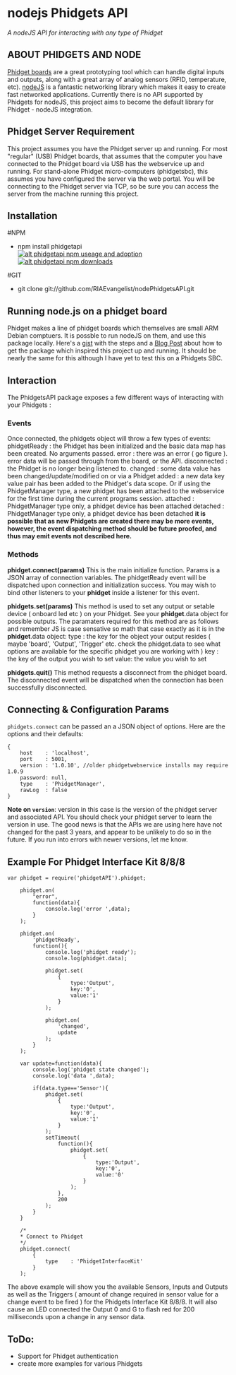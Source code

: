 # nodejs Phidgets API
_A nodeJS API for interacting with any type of Phidget_

## ABOUT PHIDGETS AND NODE
[Phidget boards](http://http://www.phidgets.com/) are a great prototyping tool which can handle digital inputs and outputs, along with a great array of analog sensors (RFID, temperature, etc).  [nodeJS](http://nodejs.org) is a fantastic networking library which makes it easy to create fast networked applications.  Currently there is no API supported by Phidgets for nodeJS, this project aims to become the default library for Phidget - nodeJS integration.

## Phidget Server Requirement
This project assumes you have the Phidget server up and running.  For most "regular" (USB) Phidget boards, that assumes that the computer you have connected to the Phidget board via USB has the webservice up and running.  For stand-alone Phidget micro-computers (phidgetsbc), this assumes you have configured the server via the web portal.  You will be connecting to the Phidget server via TCP, so be sure you can access the server from the machine running this project.

## Installation
#NPM
* npm install phidgetapi  
[![alt phidgetapi npm useage and adoption](https://nodei.co/npm/phidgetapi.png?downloads=true&downloadRank=true&stars=true)](https://www.npmjs.com/package/phidgetapi)
[![alt phidgetapi npm downloads](https://nodei.co/npm-dl/phidgetapi.png?height=2 "number of times the phidget api has been downloaded from npm")](https://npmjs.org/package/phidgetapi)


#GIT

* git clone git://github.com/RIAEvangelist/nodePhidgetsAPI.git

## Running node.js on a phidget board
Phidget makes a line of phidget boards which themselves are small ARM Debian comptuers.  It is possble to run nodeJS on them, and use this package locally.  Here's a [gist](https://gist.github.com/1574158) with the steps and a [Blog Post](http://blog.evantahler.com/node-js-running-on-a-phidgets-sbc2-board) about how to get the package which inspired this project up and running. It should be nearly the same for this although I have yet to test this on a Phidgets SBC.

## Interaction

The PhidgetsAPI package exposes a few different ways of interacting with your Phidgets :

### Events

Once connected, the phidgets object will throw a few types of  events: 
    phidgetReady : the Phidget has been initialized and the basic data map has been created. No arguments passed.
    error        : there was an error ( go figure ). error data will be passed through from the board, or the API.
    disconnected : the Phidget is no longer being listened to.
    changed      : some data value has been changed/update/modified on or via a Phidget
    added        : a new data key value pair has been added to the Phidget's data scope. Or if using the PhidgetManager type, a new phidget has been attached to the webservice for the first time during the current programs session.
    attached     : PhidgetManager type only, a phidget device has been attached
    detached     : PhidgetManager type only, a phidget device has been detached
__it is possible that as new Phidgets are created there may be more events, however, the event dispatching method should be future proofed, and thus may emit events not described here.__

### Methods

__phidget.connect(params)__  This is the main initialize function.  Params is a JSON array of connection variables.  The phidgetReady event will be dispatched upon connection and initialization success. You may wish to bind other listeners to your __phidget__ inside a listener for this event.

__phidgets.set(params)__  This method is used to set any output or setable device ( onboard led etc ) on your Phidget. See your __phidget__.data object for possible outputs. The paramaters required for this method are as follows and remember JS is case sensative so math that case exactly as it is in the __phidget__.data object:
    type : the key for the object your output resides ( maybe 'board', 'Output', 'Trigger' etc. check the phidget.data to see what options are available for the specific phidget you are working with )
    key  : the key of the output you wish to set
    value: the value you wish to set

__phidgets.quit()__ This method requests a disconnect from the phidget board.  The disconnected event will be dispatched when the connection has been successfully disconnected. 

## Connecting & Configuration Params
`phidgets.connect` can be passed an a JSON object of options.  Here are the options and their defaults:

	{
		host    : 'localhost',
		port    : 5001,
		version : '1.0.10', //older phidgetwebservice installs may require 1.0.9
		password: null,
		type    : 'PhidgetManager',
		rawLog  : false
	}

__Note on `version`__: version in this case is the version of the phidget server and associated API.  You should check your phidget server to learn the version in use.  The good news is that the APIs we are using here have not changed for the past 3 years, and appear to be unlikely to do so in the future.  If you run into errors with newer versions, let me know.


## Example For Phidget Interface Kit 8/8/8

	var phidget = require('phidgetAPI').phidget;

        phidget.on(
            "error", 
            function(data){
                console.log('error ',data);
            }
        );

        phidget.on(
            'phidgetReady',
            function(){
                console.log('phidget ready');
                console.log(phidget.data);

                phidget.set(
                    {
                        type:'Output',
                        key:'0',
                        value:'1'
                    }
                );

                phidget.on(
                    'changed', 
                    update
                );
            }
        );

        var update=function(data){
            console.log('phidget state changed');
            console.log('data ',data);

            if(data.type=='Sensor'){
                phidget.set(
                    {
                        type:'Output',
                        key:'0',
                        value:'1'
                    }
                );
                setTimeout(
                    function(){
                        phidget.set(
                            {
                                type:'Output',
                                key:'0',
                                value:'0'
                            }
                        );
                    },
                    200
                );
            }
        }
        
        /*
        * Connect to Phidget 
        */
        phidget.connect(
            {
                type    : 'PhidgetInterfaceKit'
            }
        );

The above example will show you the available Sensors, Inputs and Outputs as well as the Triggers ( amount of change required in sensor value for a change event to be fired ) for the Phidgets Interface Kit 8/8/8. It will also cause an LED connected the Output 0 and G to flash red for 200 milliseconds upon a change in any sensor data.

## ToDo:
* Support for Phidget authentication
* create more examples for various Phidgets
